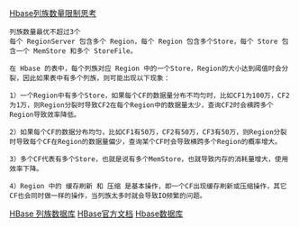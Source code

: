 [Hbase列族数量限制思考](https://blog.csdn.net/r1soft/article/details/63253985)
```
列族数量最优不超过3个
每个 RegionServer 包含多个 Region，每个 Region 包含多个Store，每个 Store 包含一个 MemStore 和多个 StoreFile。

在 Hbase 的表中，每个列族对应 Region 中的一个Store，Region的大小达到阈值时会分裂，因此如果表中有多个列族，则可能出现以下现象：

1）一个Region中有多个Store，如果每个CF的数据量分布不均匀时，比如CF1为100万，CF2为1万，则Region分裂时导致CF2在每个Region中的数据量太少，查询CF2时会横跨多个Region导致效率降低。

2）如果每个CF的数据分布均匀，比如CF1有50万，CF2有50万，CF3有50万，则Region分裂时导致每个CF在Region的数据量偏少，查询某个CF时会导致横跨多个Region的概率增大。

3）多个CF代表有多个Store，也就是说有多个MemStore，也就导致内存的消耗量增大，使用效率下降。

4）Region 中的 缓存刷新 和 压缩 是基本操作，即一个CF出现缓存刷新或压缩操作，其它CF也会同时做一样的操作，当列族太多时就会导致IO频繁的问题。
```
[HBase 列族数据库](https://blog.csdn.net/u013378306/article/details/52442654)
[HBase官方文档](https://www.w3cschool.cn/hbase_doc/)
[Hbase数据库](http://www.cnblogs.com/xuzimian/p/9497605.html)
